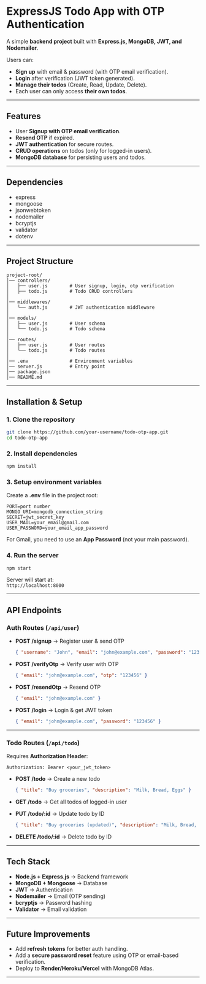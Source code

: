# ExpressJS Todo App with OTP Authentication  

A simple **backend project** built with **Express.js, MongoDB, JWT, and Nodemailer**.  

Users can:  
- **Sign up** with email & password (with OTP email verification).  
- **Login** after verification (JWT token generated).  
- **Manage their todos** (Create, Read, Update, Delete).  
- Each user can only access **their own todos**.  

---

## Features
- User **Signup with OTP email verification**.  
- **Resend OTP** if expired.  
- **JWT authentication** for secure routes.  
- **CRUD operations** on todos (only for logged-in users).  
- **MongoDB database** for persisting users and todos.  

---

## Dependencies
- express  
- mongoose  
- jsonwebtoken  
- nodemailer  
- bcryptjs  
- validator  
- dotenv  

---

## Project Structure
```
project-root/
│── controllers/
│   ├── user.js        # User signup, login, otp verification
│   ├── todo.js        # Todo CRUD controllers
│
│── middlewares/
│   └── auth.js        # JWT authentication middleware
│
│── models/
│   ├── user.js        # User schema
│   └── todo.js        # Todo schema
│
│── routes/
│   ├── user.js        # User routes
│   └── todo.js        # Todo routes
│
│── .env               # Environment variables
│── server.js          # Entry point
│── package.json
│── README.md
```

---

## Installation & Setup

### 1. Clone the repository
```bash
git clone https://github.com/your-username/todo-otp-app.git
cd todo-otp-app
```

### 2. Install dependencies
```bash
npm install
```

### 3. Setup environment variables  
Create a **.env** file in the project root:
```env
PORT=port number
MONGO_URI=mongodb_connection_string
SECRET=jwt_secret_key
USER_MAIL=your_email@gmail.com
USER_PASSWORD=your_email_app_password
```

For Gmail, you need to use an **App Password** (not your main password).  

### 4. Run the server
```bash
npm start
```
Server will start at:  
`http://localhost:8000`

---

## API Endpoints  

### **Auth Routes** (`/api/user`)
- **POST /signup** → Register user & send OTP  
  ```json
  { "username": "John", "email": "john@example.com", "password": "123456" }
  ```
- **POST /verifyOtp** → Verify user with OTP  
  ```json
  { "email": "john@example.com", "otp": "123456" }
  ```
- **POST /resendOtp** → Resend OTP  
  ```json
  { "email": "john@example.com" }
  ```
- **POST /login** → Login & get JWT token  
  ```json
  { "email": "john@example.com", "password": "123456" }
  ```

---

### **Todo Routes** (`/api/todo`)
Requires **Authorization Header**:  
```
Authorization: Bearer <your_jwt_token>
```

- **POST /todo** → Create a new todo  
  ```json
  { "title": "Buy groceries", "description": "Milk, Bread, Eggs" }
  ```

- **GET /todo** → Get all todos of logged-in user  

- **PUT /todo/:id** → Update todo by ID  
  ```json
  { "title": "Buy groceries (updated)", "description": "Milk, Bread, Eggs, Butter" }
  ```

- **DELETE /todo/:id** → Delete todo by ID  

---

## Tech Stack
- **Node.js + Express.js** → Backend framework  
- **MongoDB + Mongoose** → Database  
- **JWT** → Authentication  
- **Nodemailer** → Email (OTP sending)  
- **bcryptjs** → Password hashing  
- **Validator** → Email validation  

---

## Future Improvements
- Add **refresh tokens** for better auth handling.  
- Add a **secure password reset** feature using OTP or email-based verification. 
- Deploy to **Render/Heroku/Vercel** with MongoDB Atlas.  

---

